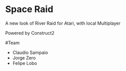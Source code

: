 # Space Raid
A new look of River Raid for Atari, with local Multiplayer

Powered by Construct2

#Team
* Claudio Sampaio
* Jorge Zero
* Felipe Lobo
